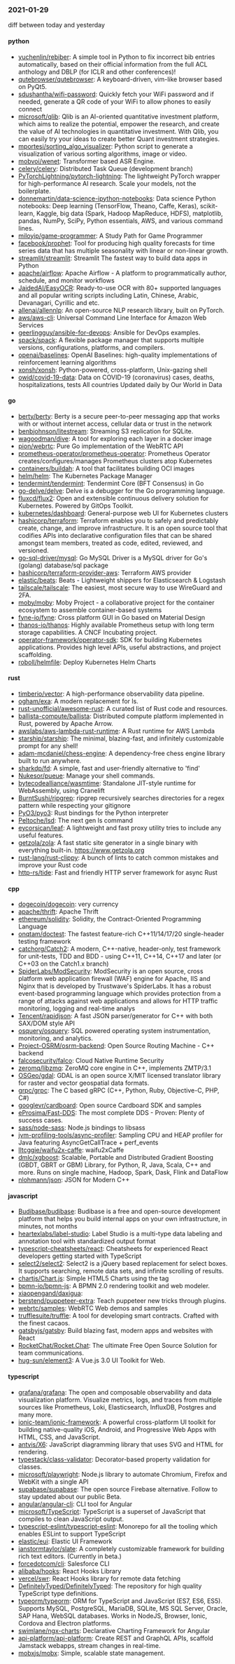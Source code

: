 ### 2021-01-29
diff between today and yesterday

#### python
* [yuchenlin/rebiber](https://github.com/yuchenlin/rebiber): A simple tool in Python to fix incorrect bib entries automatically, based on their official information from the full ACL anthology and DBLP (for ICLR and other conferences)!
* [qutebrowser/qutebrowser](https://github.com/qutebrowser/qutebrowser): A keyboard-driven, vim-like browser based on PyQt5.
* [sdushantha/wifi-password](https://github.com/sdushantha/wifi-password): Quickly fetch your WiFi password and if needed, generate a QR code of your WiFi to allow phones to easily connect
* [microsoft/qlib](https://github.com/microsoft/qlib): Qlib is an AI-oriented quantitative investment platform, which aims to realize the potential, empower the research, and create the value of AI technologies in quantitative investment. With Qlib, you can easily try your ideas to create better Quant investment strategies.
* [mportesi/sorting_algo_visualizer](https://github.com/mportesi/sorting_algo_visualizer): Python script to generate a visualization of various sorting algorithms, image or video.
* [mobvoi/wenet](https://github.com/mobvoi/wenet): Transformer based ASR Engine.
* [celery/celery](https://github.com/celery/celery): Distributed Task Queue (development branch)
* [PyTorchLightning/pytorch-lightning](https://github.com/PyTorchLightning/pytorch-lightning): The lightweight PyTorch wrapper for high-performance AI research. Scale your models, not the boilerplate.
* [donnemartin/data-science-ipython-notebooks](https://github.com/donnemartin/data-science-ipython-notebooks): Data science Python notebooks: Deep learning (TensorFlow, Theano, Caffe, Keras), scikit-learn, Kaggle, big data (Spark, Hadoop MapReduce, HDFS), matplotlib, pandas, NumPy, SciPy, Python essentials, AWS, and various command lines.
* [miloyip/game-programmer](https://github.com/miloyip/game-programmer): A Study Path for Game Programmer
* [facebook/prophet](https://github.com/facebook/prophet): Tool for producing high quality forecasts for time series data that has multiple seasonality with linear or non-linear growth.
* [streamlit/streamlit](https://github.com/streamlit/streamlit): Streamlit  The fastest way to build data apps in Python
* [apache/airflow](https://github.com/apache/airflow): Apache Airflow - A platform to programmatically author, schedule, and monitor workflows
* [JaidedAI/EasyOCR](https://github.com/JaidedAI/EasyOCR): Ready-to-use OCR with 80+ supported languages and all popular writing scripts including Latin, Chinese, Arabic, Devanagari, Cyrillic and etc.
* [allenai/allennlp](https://github.com/allenai/allennlp): An open-source NLP research library, built on PyTorch.
* [aws/aws-cli](https://github.com/aws/aws-cli): Universal Command Line Interface for Amazon Web Services
* [geerlingguy/ansible-for-devops](https://github.com/geerlingguy/ansible-for-devops): Ansible for DevOps examples.
* [spack/spack](https://github.com/spack/spack): A flexible package manager that supports multiple versions, configurations, platforms, and compilers.
* [openai/baselines](https://github.com/openai/baselines): OpenAI Baselines: high-quality implementations of reinforcement learning algorithms
* [xonsh/xonsh](https://github.com/xonsh/xonsh):  Python-powered, cross-platform, Unix-gazing shell
* [owid/covid-19-data](https://github.com/owid/covid-19-data): Data on COVID-19 (coronavirus) cases, deaths, hospitalizations, tests  All countries  Updated daily by Our World in Data

#### go
* [berty/berty](https://github.com/berty/berty): Berty is a secure peer-to-peer messaging app that works with or without internet access, cellular data or trust in the network
* [benbjohnson/litestream](https://github.com/benbjohnson/litestream): Streaming S3 replication for SQLite.
* [wagoodman/dive](https://github.com/wagoodman/dive): A tool for exploring each layer in a docker image
* [pion/webrtc](https://github.com/pion/webrtc): Pure Go implementation of the WebRTC API
* [prometheus-operator/prometheus-operator](https://github.com/prometheus-operator/prometheus-operator): Prometheus Operator creates/configures/manages Prometheus clusters atop Kubernetes
* [containers/buildah](https://github.com/containers/buildah): A tool that facilitates building OCI images
* [helm/helm](https://github.com/helm/helm): The Kubernetes Package Manager
* [tendermint/tendermint](https://github.com/tendermint/tendermint):  Tendermint Core (BFT Consensus) in Go
* [go-delve/delve](https://github.com/go-delve/delve): Delve is a debugger for the Go programming language.
* [fluxcd/flux2](https://github.com/fluxcd/flux2): Open and extensible continuous delivery solution for Kubernetes. Powered by GitOps Toolkit.
* [kubernetes/dashboard](https://github.com/kubernetes/dashboard): General-purpose web UI for Kubernetes clusters
* [hashicorp/terraform](https://github.com/hashicorp/terraform): Terraform enables you to safely and predictably create, change, and improve infrastructure. It is an open source tool that codifies APIs into declarative configuration files that can be shared amongst team members, treated as code, edited, reviewed, and versioned.
* [go-sql-driver/mysql](https://github.com/go-sql-driver/mysql): Go MySQL Driver is a MySQL driver for Go's (golang) database/sql package
* [hashicorp/terraform-provider-aws](https://github.com/hashicorp/terraform-provider-aws): Terraform AWS provider
* [elastic/beats](https://github.com/elastic/beats):  Beats - Lightweight shippers for Elasticsearch & Logstash
* [tailscale/tailscale](https://github.com/tailscale/tailscale): The easiest, most secure way to use WireGuard and 2FA.
* [moby/moby](https://github.com/moby/moby): Moby Project - a collaborative project for the container ecosystem to assemble container-based systems
* [fyne-io/fyne](https://github.com/fyne-io/fyne): Cross platform GUI in Go based on Material Design
* [thanos-io/thanos](https://github.com/thanos-io/thanos): Highly available Prometheus setup with long term storage capabilities. A CNCF Incubating project.
* [operator-framework/operator-sdk](https://github.com/operator-framework/operator-sdk): SDK for building Kubernetes applications. Provides high level APIs, useful abstractions, and project scaffolding.
* [roboll/helmfile](https://github.com/roboll/helmfile): Deploy Kubernetes Helm Charts

#### rust
* [timberio/vector](https://github.com/timberio/vector): A high-performance observability data pipeline.
* [ogham/exa](https://github.com/ogham/exa): A modern replacement for ls.
* [rust-unofficial/awesome-rust](https://github.com/rust-unofficial/awesome-rust): A curated list of Rust code and resources.
* [ballista-compute/ballista](https://github.com/ballista-compute/ballista): Distributed compute platform implemented in Rust, powered by Apache Arrow.
* [awslabs/aws-lambda-rust-runtime](https://github.com/awslabs/aws-lambda-rust-runtime): A Rust runtime for AWS Lambda
* [starship/starship](https://github.com/starship/starship):  The minimal, blazing-fast, and infinitely customizable prompt for any shell!
* [adam-mcdaniel/chess-engine](https://github.com/adam-mcdaniel/chess-engine): A dependency-free chess engine library built to run anywhere.
* [sharkdp/fd](https://github.com/sharkdp/fd): A simple, fast and user-friendly alternative to 'find'
* [Nukesor/pueue](https://github.com/Nukesor/pueue):  Manage your shell commands.
* [bytecodealliance/wasmtime](https://github.com/bytecodealliance/wasmtime): Standalone JIT-style runtime for WebAssembly, using Cranelift
* [BurntSushi/ripgrep](https://github.com/BurntSushi/ripgrep): ripgrep recursively searches directories for a regex pattern while respecting your gitignore
* [PyO3/pyo3](https://github.com/PyO3/pyo3): Rust bindings for the Python interpreter
* [Peltoche/lsd](https://github.com/Peltoche/lsd): The next gen ls command
* [eycorsican/leaf](https://github.com/eycorsican/leaf): A lightweight and fast proxy utility tries to include any useful features.
* [getzola/zola](https://github.com/getzola/zola): A fast static site generator in a single binary with everything built-in. https://www.getzola.org
* [rust-lang/rust-clippy](https://github.com/rust-lang/rust-clippy): A bunch of lints to catch common mistakes and improve your Rust code
* [http-rs/tide](https://github.com/http-rs/tide): Fast and friendly HTTP server framework for async Rust

#### cpp
* [dogecoin/dogecoin](https://github.com/dogecoin/dogecoin): very currency
* [apache/thrift](https://github.com/apache/thrift): Apache Thrift
* [ethereum/solidity](https://github.com/ethereum/solidity): Solidity, the Contract-Oriented Programming Language
* [onqtam/doctest](https://github.com/onqtam/doctest): The fastest feature-rich C++11/14/17/20 single-header testing framework
* [catchorg/Catch2](https://github.com/catchorg/Catch2): A modern, C++-native, header-only, test framework for unit-tests, TDD and BDD - using C++11, C++14, C++17 and later (or C++03 on the Catch1.x branch)
* [SpiderLabs/ModSecurity](https://github.com/SpiderLabs/ModSecurity): ModSecurity is an open source, cross platform web application firewall (WAF) engine for Apache, IIS and Nginx that is developed by Trustwave's SpiderLabs. It has a robust event-based programming language which provides protection from a range of attacks against web applications and allows for HTTP traffic monitoring, logging and real-time analys
* [Tencent/rapidjson](https://github.com/Tencent/rapidjson): A fast JSON parser/generator for C++ with both SAX/DOM style API
* [osquery/osquery](https://github.com/osquery/osquery): SQL powered operating system instrumentation, monitoring, and analytics.
* [Project-OSRM/osrm-backend](https://github.com/Project-OSRM/osrm-backend): Open Source Routing Machine - C++ backend
* [falcosecurity/falco](https://github.com/falcosecurity/falco): Cloud Native Runtime Security
* [zeromq/libzmq](https://github.com/zeromq/libzmq): ZeroMQ core engine in C++, implements ZMTP/3.1
* [OSGeo/gdal](https://github.com/OSGeo/gdal): GDAL is an open source X/MIT licensed translator library for raster and vector geospatial data formats.
* [grpc/grpc](https://github.com/grpc/grpc): The C based gRPC (C++, Python, Ruby, Objective-C, PHP, C#)
* [googlevr/cardboard](https://github.com/googlevr/cardboard): Open source Cardboard SDK and samples
* [eProsima/Fast-DDS](https://github.com/eProsima/Fast-DDS): The most complete DDS - Proven: Plenty of success cases.
* [sass/node-sass](https://github.com/sass/node-sass):  Node.js bindings to libsass
* [jvm-profiling-tools/async-profiler](https://github.com/jvm-profiling-tools/async-profiler): Sampling CPU and HEAP profiler for Java featuring AsyncGetCallTrace + perf_events
* [lltcggie/waifu2x-caffe](https://github.com/lltcggie/waifu2x-caffe): waifu2xCaffe
* [dmlc/xgboost](https://github.com/dmlc/xgboost): Scalable, Portable and Distributed Gradient Boosting (GBDT, GBRT or GBM) Library, for Python, R, Java, Scala, C++ and more. Runs on single machine, Hadoop, Spark, Dask, Flink and DataFlow
* [nlohmann/json](https://github.com/nlohmann/json): JSON for Modern C++

#### javascript
* [Budibase/budibase](https://github.com/Budibase/budibase): Budibase is a free and open-source development platform that helps you build internal apps on your own infrastructure, in minutes, not months 
* [heartexlabs/label-studio](https://github.com/heartexlabs/label-studio): Label Studio is a multi-type data labeling and annotation tool with standardized output format
* [typescript-cheatsheets/react](https://github.com/typescript-cheatsheets/react): Cheatsheets for experienced React developers getting started with TypeScript
* [select2/select2](https://github.com/select2/select2): Select2 is a jQuery based replacement for select boxes. It supports searching, remote data sets, and infinite scrolling of results.
* [chartjs/Chart.js](https://github.com/chartjs/Chart.js): Simple HTML5 Charts using the <canvas> tag
* [bpmn-io/bpmn-js](https://github.com/bpmn-io/bpmn-js): A BPMN 2.0 rendering toolkit and web modeler.
* [xiaopengand/daxigua](https://github.com/xiaopengand/daxigua): 
* [berstend/puppeteer-extra](https://github.com/berstend/puppeteer-extra):  Teach puppeteer new tricks through plugins.
* [webrtc/samples](https://github.com/webrtc/samples): WebRTC Web demos and samples
* [trufflesuite/truffle](https://github.com/trufflesuite/truffle): A tool for developing smart contracts. Crafted with the finest cacaos.
* [gatsbyjs/gatsby](https://github.com/gatsbyjs/gatsby): Build blazing fast, modern apps and websites with React
* [RocketChat/Rocket.Chat](https://github.com/RocketChat/Rocket.Chat): The ultimate Free Open Source Solution for team communications.
* [hug-sun/element3](https://github.com/hug-sun/element3): A Vue.js 3.0 UI Toolkit for Web.

#### typescript
* [grafana/grafana](https://github.com/grafana/grafana): The open and composable observability and data visualization platform. Visualize metrics, logs, and traces from multiple sources like Prometheus, Loki, Elasticsearch, InfluxDB, Postgres and many more.
* [ionic-team/ionic-framework](https://github.com/ionic-team/ionic-framework): A powerful cross-platform UI toolkit for building native-quality iOS, Android, and Progressive Web Apps with HTML, CSS, and JavaScript.
* [antvis/X6](https://github.com/antvis/X6):  JavaScript diagramming library that uses SVG and HTML for rendering.
* [typestack/class-validator](https://github.com/typestack/class-validator): Decorator-based property validation for classes.
* [microsoft/playwright](https://github.com/microsoft/playwright): Node.js library to automate Chromium, Firefox and WebKit with a single API
* [supabase/supabase](https://github.com/supabase/supabase): The open source Firebase alternative. Follow to stay updated about our public Beta.
* [angular/angular-cli](https://github.com/angular/angular-cli): CLI tool for Angular
* [microsoft/TypeScript](https://github.com/microsoft/TypeScript): TypeScript is a superset of JavaScript that compiles to clean JavaScript output.
* [typescript-eslint/typescript-eslint](https://github.com/typescript-eslint/typescript-eslint):  Monorepo for all the tooling which enables ESLint to support TypeScript
* [elastic/eui](https://github.com/elastic/eui): Elastic UI Framework 
* [ianstormtaylor/slate](https://github.com/ianstormtaylor/slate): A completely customizable framework for building rich text editors. (Currently in beta.)
* [forcedotcom/cli](https://github.com/forcedotcom/cli): Salesforce CLI
* [alibaba/hooks](https://github.com/alibaba/hooks): React Hooks Library
* [vercel/swr](https://github.com/vercel/swr): React Hooks library for remote data fetching
* [DefinitelyTyped/DefinitelyTyped](https://github.com/DefinitelyTyped/DefinitelyTyped): The repository for high quality TypeScript type definitions.
* [typeorm/typeorm](https://github.com/typeorm/typeorm): ORM for TypeScript and JavaScript (ES7, ES6, ES5). Supports MySQL, PostgreSQL, MariaDB, SQLite, MS SQL Server, Oracle, SAP Hana, WebSQL databases. Works in NodeJS, Browser, Ionic, Cordova and Electron platforms.
* [swimlane/ngx-charts](https://github.com/swimlane/ngx-charts):  Declarative Charting Framework for Angular
* [api-platform/api-platform](https://github.com/api-platform/api-platform): Create REST and GraphQL APIs, scaffold Jamstack webapps, stream changes in real-time.
* [mobxjs/mobx](https://github.com/mobxjs/mobx): Simple, scalable state management.
